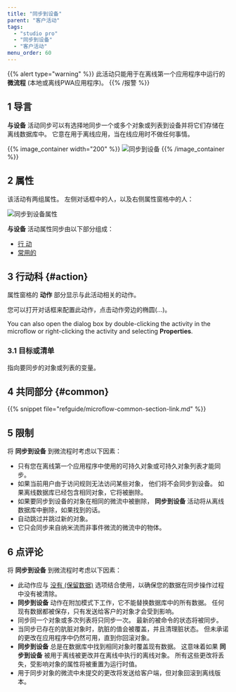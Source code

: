```yaml
---
title: "同步到设备"
parent: "客户活动"
tags:
  - "studio pro"
  - "同步到设备"
  - "客户活动"
menu_order: 60
---
```


{{% alert type="warning" %}}
此活动只能用于在离线第一个应用程序中运行的 **微流程** (本地或离线PWA应用程序)。
{{% /报警 %}}

## 1 导言

**与设备** 活动同步可以有选择地同步一个或多个对象或列表到设备并将它们存储在离线数据库中。 它意在用于离线应用，当在线应用时不做任何事情。

{{% image_container width="200" %}}
![同步到设备](attachments/client-activities/synchronize-to-device-action.png)
{{% /image_container %}}

## 2 属性

该活动有两组属性。 左侧对话框中的人，以及右侧属性窗格中的人：

![同步到设备属性](attachments/client-activities/synchronize-to-device-action-properties.png)

**与设备** 活动属性同步由以下部分组成：

* [行 动](#action)
* [常用的](#common)

## 3 行动科 {#action}

属性窗格的 **动作** 部分显示与此活动相关的动作。

您可以打开对话框来配置此动作，点击动作旁边的椭圆(…)。

You can also open the dialog box by double-clicking the activity in the microflow or right-clicking the activity and selecting **Properties**.

### 3.1 目标或清单

指向要同步的对象或列表的变量。

## 4 共同部分 {#common}

{{% snippet file="refguide/microflow-common-section-link.md" %}}

## 5 限制

将 **同步到设备** 到微流程时考虑以下因素：

* 只有您在离线第一个应用程序中使用的可持久对象或可持久对象列表才能同步。
* 如果当前用户由于访问规则无法访问某些对象， 他们将不会同步到设备。 如果离线数据库已经包含相同对象，它将被删除。
* 如果要同步到设备的对象在相同的微流中被删除， **同步到设备** 活动将从离线数据库中删除，如果找到的话。
* 自动跳过并跳过新的对象。
* 它只会同步来自纳米流而非事件微流的微流中的物体。

## 6 点评论

将 **同步到设备** 到微流程时考虑以下因素：

* 此动作应与 [没有 (保留数据)](offline-first#customizable-synchronization) 选项结合使用，以确保您的数据在同步操作过程中没有被清除。
* **同步到设备** 动作在附加模式下工作，它不能替换数据库中的所有数据。 任何现有数据都被保存，只有发送给客户的对象才会受到影响。
* 同步同一个对象或多次列表将只同步一次。 最新的被命令的状态将被同步。
* 当同步已存在的肮脏对象时，肮脏的值会被覆盖，并且清理脏状态。 但未承诺的更改在应用程序中仍然可用，直到你回滚对象。
* **同步到设备** 总是在数据库中找到相同对象时覆盖现有数据。 这意味着如果 **同步到设备** 被用于离线被更改并在离线中执行的离线对象。 所有这些更改将丢失，受影响对象的属性将被重置为运行时值。
* 用于同步对象的微流中未提交的更改将发送给客户端，但对象回滚到离线版本。
